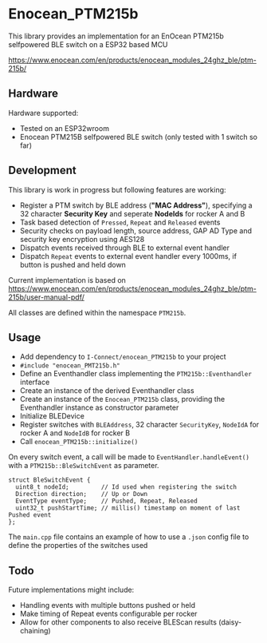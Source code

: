 # Enocean_PTM215b

This library provides an implementation for an EnOcean PTM215b selfpowered BLE switch on a ESP32 based MCU

https://www.enocean.com/en/products/enocean_modules_24ghz_ble/ptm-215b/


## Hardware
Hardware supported:
* Tested on an ESP32wroom
* Enocean PTM215B selfpowered BLE switch (only tested with 1 switch so far)


## Development
This library is work in progress but following features are working:
* Register a PTM switch by BLE address (**"MAC Address"**), specifying a 32 character **Security Key** and seperate **NodeIds** for rocker A and B
* Task based detection of `Pressed`, `Repeat` and `Released` events
* Security checks on payload length, source address, GAP AD Type and security key encryption using AES128
* Dispatch events received through BLE to external event handler
* Dispatch `Repeat` events to external event handler every 1000ms, if button is pushed and held down

Current implementation is based on https://www.enocean.com/en/products/enocean_modules_24ghz_ble/ptm-215b/user-manual-pdf/

All classes are defined within the namespace `PTM215b`.


## Usage

* Add dependency to `I-Connect/enocean_PTM215b` to your project
* `#include "enocean_PMT215b.h"`
* Define an Eventhandler class implementing the `PTM215b::Eventhandler` interface
* Create an instance of the derived Eventhandler class
* Create an instance of the `Enocean_PTM215b` class, providing the Eventhandler instance as constructor parameter
* Initialize BLEDevice
* Register switches with `BLEAddress`, 32 character `SecurityKey`, `NodeIdA` for rocker A and `NodeIdB` for rocker B
* Call `enocean_PTM215b::initialize()`

On every switch event, a call will be made to `EventHandler.handleEvent()` with a `PTM215b::BleSwitchEvent` as parameter.

    struct BleSwitchEvent {
      uint8_t nodeId;         // Id used when registering the switch
      Direction direction;    // Up or Down
      EventType eventType;    // Pushed, Repeat, Released
      uint32_t pushStartTime; // millis() timestamp on moment of last Pushed event
    };


The `main.cpp` file contains an example of how to use a `.json` config file to define the properties of the switches used

## Todo
Future implementations might include:
* Handling events with multiple buttons pushed or held
* Make timing of Repeat events configurable per rocker
* Allow for other components to also receive BLEScan results (daisy-chaining)


